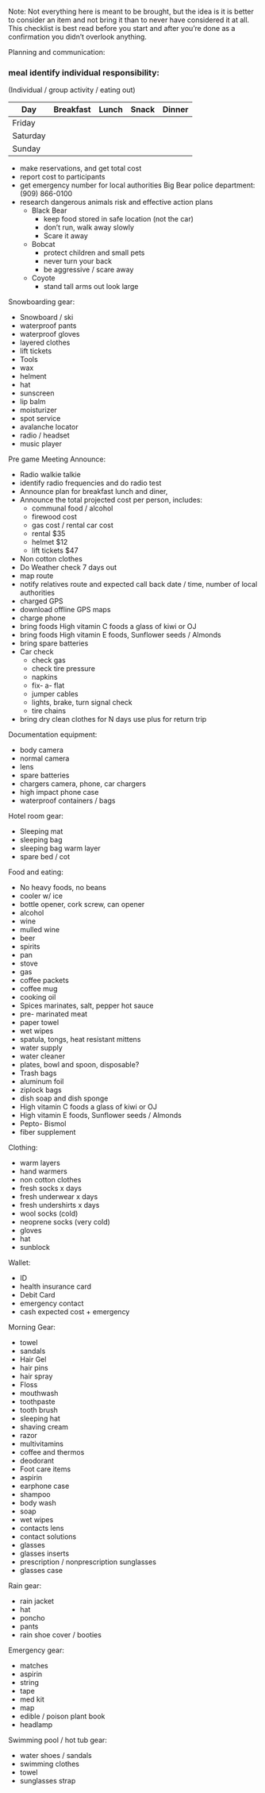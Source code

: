 Note: Not everything here is meant to be brought, but the idea is it is better to consider an item and not bring it than to never have considered it at all. This checklist is best read before you start and after you’re done as a confirmation you didn’t overlook anything.

Planning and communication:

### meal identify individual responsibility:
 (Individual / group activity / eating out)

| Day | Breakfast | Lunch | Snack | Dinner |
|--------|--------|--------|--------|--------|
|Friday|||||
|Saturday|||||
|Sunday||||||












- make reservations, and get total cost
- report cost to participants  
- get emergency number for local authorities
    Big Bear police department: (909) 866-0100
- research dangerous animals risk and effective action plans
    - Black Bear
        - keep food stored in safe location (not the car)
        - don’t run, walk away slowly
        - Scare it away
    - Bobcat
        - protect children and small pets
        - never turn your back
        - be aggressive / scare away
    - Coyote
        - stand tall arms out look large

Snowboarding gear:
- Snowboard / ski
- waterproof pants
- waterproof gloves
- layered clothes
- lift tickets
- Tools
- wax
- helment
- hat
- sunscreen
- lip balm
- moisturizer
- spot service
- avalanche locator
- radio / headset
- music player

Pre game Meeting Announce:
- Radio walkie talkie
- identify radio frequencies and do radio test
- Announce plan for breakfast lunch and diner,
- Announce the total projected cost per person, includes:
    - communal food / alcohol
    - firewood cost
    - gas cost / rental car cost
    - rental $35
    - helmet $12
    - lift tickets $47
- Non cotton clothes
- Do Weather check 7 days out
- map route
- notify relatives route and expected call back date / time, number of local authorities
- charged GPS
- download offline GPS maps
- charge phone
- bring foods High vitamin C foods a glass of kiwi or OJ
- bring foods High vitamin E foods, Sunflower seeds / Almonds
- bring spare batteries
- Car check
    - check gas
    - check tire pressure
    - napkins
    - fix- a- flat
    - jumper cables
    - lights, brake, turn signal check
    - tire chains
- bring dry clean clothes for N days use plus for return trip

Documentation equipment:
- body camera
- normal camera
- lens
- spare batteries
- chargers camera, phone, car chargers
- high impact phone case
- waterproof containers / bags


Hotel room gear:
- Sleeping mat
- sleeping bag
- sleeping bag warm layer
- spare bed / cot

Food and eating:
- No heavy foods, no beans
- cooler w/ ice
- bottle opener, cork screw, can opener
- alcohol
- wine
- mulled wine
- beer
- spirits
- pan
- stove
- gas
- coffee packets
- coffee mug
- cooking oil
- Spices marinates, salt, pepper hot sauce
- pre- marinated meat
- paper towel
- wet wipes
- spatula, tongs, heat resistant mittens
- water supply
- water cleaner
- plates, bowl and spoon, disposable?
- Trash bags
- aluminum foil
- ziplock bags
- dish soap and dish sponge
- High vitamin C foods a glass of kiwi or OJ
- High vitamin E foods, Sunflower seeds / Almonds
- Pepto- Bismol
- fiber supplement


Clothing:
- warm layers
- hand warmers
- non cotton clothes
- fresh socks x days
- fresh underwear x days
- fresh undershirts x days
- wool socks (cold)
- neoprene socks (very cold)
- gloves
- hat
- sunblock


Wallet:
- ID
- health insurance card
- Debit Card
- emergency contact
- cash expected cost + emergency

Morning Gear:
- towel
- sandals
- Hair Gel
- hair pins
- hair spray
- Floss
- mouthwash
- toothpaste
- tooth brush
- sleeping hat
- shaving cream
- razor
- multivitamins
- coffee and thermos
- deodorant
- Foot care items
- aspirin
- earphone case
- shampoo
- body wash
- soap
- wet wipes
- contacts lens
- contact solutions
- glasses
- glasses inserts
- prescription / nonprescription sunglasses
- glasses case


Rain gear:
- rain jacket
- hat
- poncho
- pants
- rain shoe cover / booties


Emergency gear:
- matches
- aspirin
- string
- tape
- med kit
- map
- edible / poison plant book
- headlamp


Swimming pool / hot tub gear:
- water shoes / sandals
- swimming clothes
- towel
- sunglasses strap

